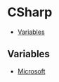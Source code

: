 # CSharp
- [Variables](#variables)

## Variables
- [Microsoft](https://learn.microsoft.com/pt-br/dotnet/csharp/language-reference/language-specification/variables)